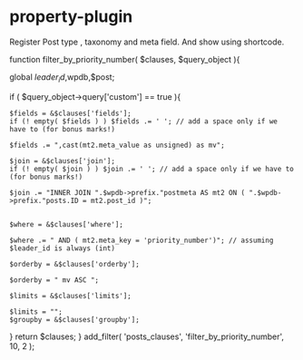 # property-plugin
Register Post type , taxonomy and meta field.
And show using shortcode.



function filter_by_priority_number( $clauses, $query_object ){
  
  global $leader_id,$wpdb,$post;
  
  if ( $query_object->query['custom'] == true ){
	
	$fields = &$clauses['fields'];
    if (! empty( $fields ) ) $fields .= ' '; // add a space only if we have to (for bonus marks!)
	
	$fields .= ",cast(mt2.meta_value as unsigned) as mv";

    $join = &$clauses['join'];
    if (! empty( $join ) ) $join .= ' '; // add a space only if we have to (for bonus marks!)
	
	$join .= "INNER JOIN ".$wpdb->prefix."postmeta AS mt2 ON ( ".$wpdb->prefix."posts.ID = mt2.post_id )";

    
    $where = &$clauses['where'];
    
    $where .= " AND ( mt2.meta_key = 'priority_number')"; // assuming $leader_id is always (int)

	$orderby = &$clauses['orderby'];
   
	$orderby = " mv ASC ";
	
	$limits = &$clauses['limits'];
   
    $limits = "";
    $groupby = &$clauses['groupby']; 
  }
  return $clauses;
}
add_filter( 'posts_clauses', 'filter_by_priority_number', 10, 2 );
